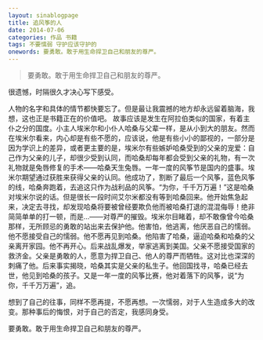 ```yaml
---
layout: sinablogpage
title: 追风筝的人
date: 2014-07-06
categories: 作品 书籍
tags: 不要懦弱 守护应该守护的
onewords: 要勇敢。敢于用生命捍卫自己和朋友的尊严。
---
```

> 要勇敢。敢于用生命捍卫自己和朋友的尊严。

很遗憾，时隔很久才决心写下感受。

人物的名字和具体的情节都快要忘了。但是最让我震撼的地方却永远留着脑海，我想，这也正是书籍正在的价值吧。
故事应该是发生在阿拉伯类似的国家，有着主仆之分的国度。小主人埃米尔和小仆人哈桑与父辈一样，是从小到大的朋友。然而在埃米尔看来，内心却是有些不愿的，应该说，他是有些小小的鄙视的，一部分是因为学识上的差异，或者更主要的是，埃米尔有些嫉妒哈桑受到的父亲的宠爱：自己作为父亲的儿子，却很少受到认同，而哈桑却每年都会受到父亲的礼物，有一次礼物就是兔唇修复的手术——哈桑天生兔唇。一年一度的风筝节是国内的盛事。埃米尔期望通过获胜来获得父亲的认同。他成功了，割断了最后一个风筝，蓝色风筝的线，哈桑奔跑着，去追这只作为战利品的风筝。“为你，千千万万遍！”这是哈桑对埃米尔说的话。但是很长一段时间艾尔米都没有等到哈桑回来。他开始焦急起来，决定去寻找，却发现哈桑将要被曾经要欺负他而被哈桑打退的混混侮辱！绝非简简单单的打一顿，而是…——对尊严的摧毁。埃米尔目睹着，却不敢像曾今哈桑那样，无所顾忌的勇敢的站出来去保护他。他害怕，他逃离，他厌恶自己的懦弱。他不愿接受自己的懦弱。他不愿再见到哈桑。他陷害了哈桑，逼迫哈桑和哈桑的父亲离开家园。他不再开心。后来战乱爆发，举家逃离到美国。父亲不愿接受国家的救济金。父亲是勇敢的人，愿意为捍卫自己、他人的尊严而牺牲。这对比也深深的刺痛了他。后来事实揭晓，哈桑其实是父亲的私生子。他回国找寻，哈桑已经去世，他见到哈桑的孩子。又是一年一度的风筝比赛，他对着落下的风筝，说“为你，千千万万遍”，追。

想到了自己的往事，同样不愿再提，不愿再想。一次懦弱，对于人生造成多大的改变。那种事后的悔恨，对于自己的否定，我感同身受。

要勇敢。敢于用生命捍卫自己和朋友的尊严。